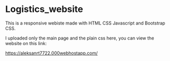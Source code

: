 # Logistics_website

This is a responsive webiste made with HTML CSS Javascript and Bootstrap CSS.

I uploaded only the main page and the plain css here, you can view the website on this link:

https://aleksanrt7722.000webhostapp.com/
